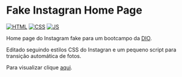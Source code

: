 # Fake Instagran Home Page
[![HTML](https://img.shields.io/badge/HTML-blue?style=flat&logo=html5)]()
[![CSS](https://img.shields.io/badge/CSS-purple?style=flat&logo=css3)]()
[![JS](https://img.shields.io/badge/JAVASCRIPT-yellow?style=flat&logo=javascript&logoColor=white)]()

Home page do Instagram fake para um bootcampo da [DIO](https://www.dio.me/).

Editado seguindo estilos CSS do Instagran e um pequeno script para transição automática de fotos.

Para visualizar clique <a href="https://anderson-monte.github.io/instagranhomepage/">aqui</a>.
